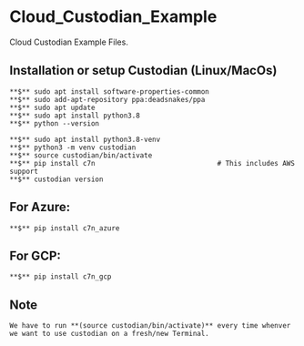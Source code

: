 # Cloud_Custodian_Example
Cloud Custodian Example Files.

## Installation or setup Custodian (Linux/MacOs)

```
**$** sudo apt install software-properties-common
**$** sudo add-apt-repository ppa:deadsnakes/ppa
**$** sudo apt update
**$** sudo apt install python3.8
**$** python --version

**$** sudo apt install python3.8-venv
**$** python3 -m venv custodian
**$** source custodian/bin/activate
**$** pip install c7n                              # This includes AWS support
**$** custodian version 
```

## For Azure:

```
**$** pip install c7n_azure 
```

## For GCP:

```
**$** pip install c7n_gcp
```

## Note

```
We have to run **(source custodian/bin/activate)** every time whenver we want to use custodian on a fresh/new Terminal.
```
